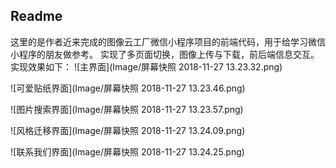﻿## Readme
这里的是作者近来完成的图像云工厂微信小程序项目的前端代码，用于给学习微信小程序的朋友做参考。
实现了多页面切换，图像上传与下载，前后端信息交互。
实现效果如下：
![主界面](Image/屏幕快照 2018-11-27 13.23.32.png)

![可爱贴纸界面](Image/屏幕快照 2018-11-27 13.23.46.png)

![图片搜索界面](Image/屏幕快照 2018-11-27 13.23.57.png)

![风格迁移界面](Image/屏幕快照 2018-11-27 13.24.09.png)

![联系我们界面](Image/屏幕快照 2018-11-27 13.24.25.png)

